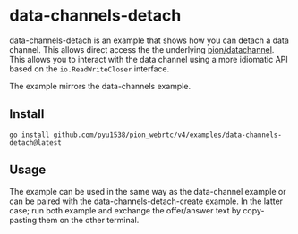 # data-channels-detach
data-channels-detach is an example that shows how you can detach a data channel. This allows direct access the the underlying [pion/datachannel](https://github.com/pion/datachannel). This allows you to interact with the data channel using a more idiomatic API based on the `io.ReadWriteCloser` interface.

The example mirrors the data-channels example.

## Install
```
go install github.com/pyu1538/pion_webrtc/v4/examples/data-channels-detach@latest
```

## Usage
The example can be used in the same way as the data-channel example or can be paired with the data-channels-detach-create example. In the latter case; run both example and exchange the offer/answer text by copy-pasting them on the other terminal.
